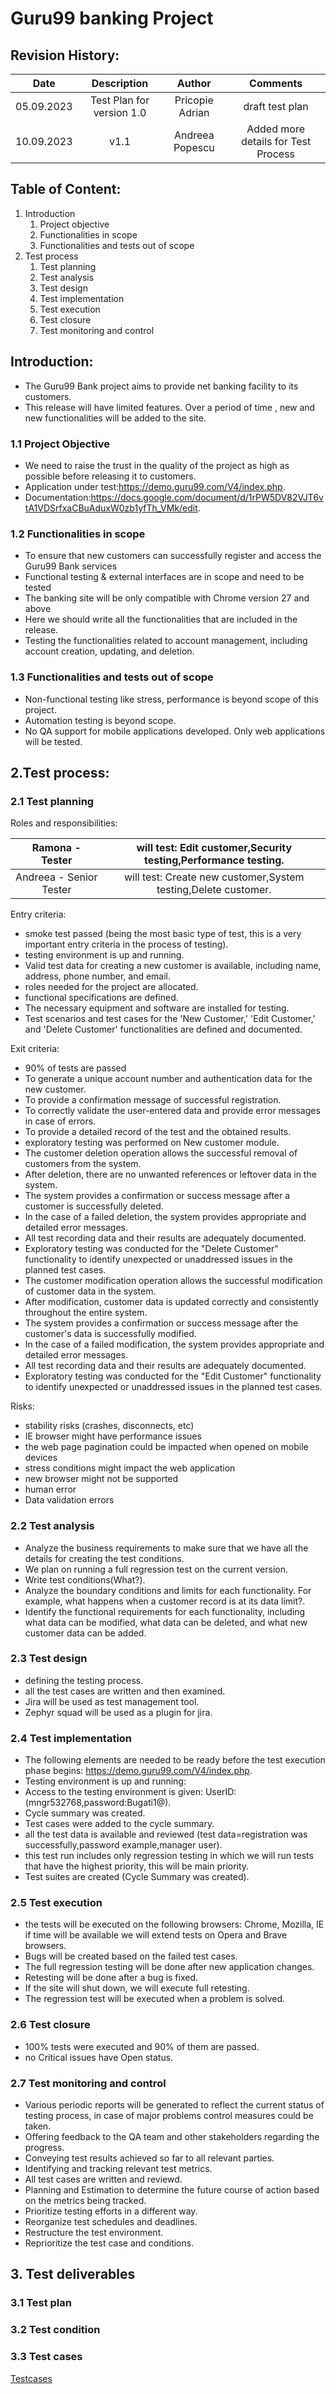 # Guru99  banking Project 
## Revision History:

| Date | Description   | Author   | Comments |
| :-----: | :---: | :---: | :---: |
| 05.09.2023 | Test Plan for version 1.0   | Pricopie Adrian   | draft test plan |
| 10.09.2023 | v1.1  | Andreea Popescu   | Added more details for Test Process |

## Table of Content:
1. Introduction
   1. Project objective
   2. Functionalities in scope
   3. Functionalities and tests out of scope
2. Test process
   1. Test planning
   2. Test analysis
   3. Test design
   4. Test implementation
   5. Test execution
   6. Test closure
   7. Test monitoring and control
 
## Introduction:

 - The Guru99 Bank project aims to provide net banking facility to its customers.
 - This release will have limited features. Over a period of time , new and new functionalities will be added to the site.
    
 ### 1.1 Project Objective
 
  - We need to raise the trust in the quality of the project as high as possible before releasing it to customers.
  - Application under test:https://demo.guru99.com/V4/index.php.
  - Documentation:https://docs.google.com/document/d/1rPW5DV82VJT6vtA1VDSrfxaCBuAduxW0zb1yfTh_VMk/edit.

 ### 1.2 Functionalities in scope

  - To ensure that new customers can successfully register and access the Guru99 Bank services
  - Functional testing & external interfaces are in scope and need to be tested
  - The banking site will be only compatible with Chrome version 27 and above
  - Here we should write all the functionalities that are included in the release.
  - Testing the functionalities related to account management, including account creation, updating, and deletion.
   
 ### 1.3 Functionalities and tests out of scope

  - Non-functional testing like stress, performance is beyond scope of this project.
  - Automation testing is beyond scope.
  - No QA support for mobile applications developed. Only web applications will be tested.

## 2.Test process:

 ### 2.1 Test planning
  
   Roles and responsibilities:

| Ramona - Tester  | will test: Edit customer,Security testing,Performance testing. |    
| :-----: | :---: | 
| Andreea - Senior Tester | will test: Create new customer,System testing,Delete customer. |   

   Entry criteria:
   
  - smoke test passed (being the most basic type of test, this is a very important entry criteria in the process of testing). 
  - testing environment is up and running.
  - Valid test data for creating a new customer is available, including name, address, phone number, and email.
  - roles needed for the project are allocated.
  - functional specifications are defined.
  - The necessary equipment and software are installed for testing.
  - Test scenarios and test cases for the 'New Customer,' 'Edit Customer,' and 'Delete Customer' functionalities are defined and documented.

   Exit criteria:
   
  - 90% of tests are passed
  - To generate a unique account number and authentication data for the new customer.
  - To provide a confirmation message of successful registration.
  - To correctly validate the user-entered data and provide error messages in case of errors.
  - To provide a detailed record of the test and the obtained results.
  - exploratory testing was performed on New customer module.
  - The customer deletion operation allows the successful removal of customers from the system.
  - After deletion, there are no unwanted references or leftover data in the system.
  - The system provides a confirmation or success message after a customer is successfully deleted.
  - In the case of a failed deletion, the system provides appropriate and detailed error messages.
  - All test recording data and their results are adequately documented.
  - Exploratory testing was conducted for the "Delete Customer" functionality to identify unexpected or unaddressed issues in the planned test cases.
  - The customer modification operation allows the successful modification of customer data in the system.
  - After modification, customer data is updated correctly and consistently throughout the entire system.
  - The system provides a confirmation or success message after the customer's data is successfully modified.
  - In the case of a failed modification, the system provides appropriate and detailed error messages.
  - All test recording data and their results are adequately documented.
  - Exploratory testing was conducted for the "Edit Customer" functionality to identify unexpected or unaddressed issues in the planned test cases.
      
   Risks:

  - stability risks (crashes, disconnects, etc)
  - IE browser might have performance issues
  - the web page pagination could be impacted when opened on mobile devices
  - stress conditions might impact the web application
  - new browser might not be supported
  - human error 
  - Data validation errors

 ### 2.2 Test analysis

  - Analyze the business requirements to make sure that we have all the details for creating the test conditions.
  - We plan on running a full regression test on the current version.
  - Write test conditions(What?).
  - Analyze the boundary conditions and limits for each functionality. For example, what happens when a customer record is at its data limit?.
  - Identify the functional requirements for each functionality, including what data can be modified, what data can be deleted, and what new customer data can be added.
    
 ### 2.3 Test design

  - defining the testing process.
  - all the test cases are written and then examined. 
  - Jira will be used as test management tool.
  - Zephyr squad will be used as a plugin for jira.

### 2.4 Test implementation

  - The following elements are needed to be ready before the test execution phase begins: https://demo.guru99.com/V4/index.php.
  - Testing environment is up and running:
  - Access to the testing environment is given: UserID:(mngr532768,password:Bugati1@).
  - Cycle summary was created.
  - Test cases were added to the cycle summary.
  - all the test data is available and reviewed (test data=registration was successfully,password example,manager user).
  - this test run includes only regression testing in which we will run tests that have the highest priority, this will be main priority.
  - Test suites are created (Cycle Summary was created).

### 2.5 Test execution

  - the tests will be executed on the following browsers: Chrome, Mozilla, IE if time will be available we will extend tests on Opera and Brave browsers.
  - Bugs will be created based on the failed test cases. 
  - The full regression testing will be done after new application changes.
  - Retesting will be done after a bug is fixed.
  - If the site will shut down, we will execute full retesting.
  - The regression test will be executed when a problem is solved.

### 2.6 Test closure

  - 100% tests were executed and 90% of them are passed. 
  - no Critical issues have Open status.

### 2.7 Test monitoring and control

  - Various periodic reports will be generated to reflect the current status of testing process, in case of major problems control measures could be taken. 
  - Offering feedback to the QA team and other stakeholders regarding the progress.
  - Conveying test results achieved so far to all relevant parties.
  - Identifying and tracking relevant test metrics.
  - All test cases are written and reviewd.
  - Planning and Estimation to determine the future course of action based on the metrics being tracked.
  - Prioritize testing efforts in a different way.
  - Reorganize test schedules and deadlines.
  - Restructure the test environment.
  - Reprioritize the test case and conditions.

## 3.	Test deliverables

 ### 3.1 Test plan

 ### 3.2 Test condition

 ### 3.3 Test cases

   [Testcases](https://github.com/legendadr/Manual-Testing-Project-in-Jira/blob/main/TestCases.pdf)
  











    




 
    


   

